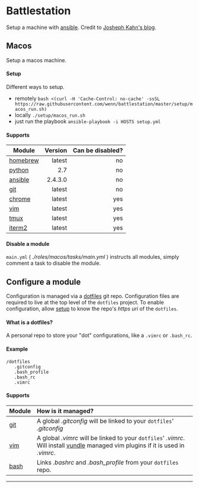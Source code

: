 # Battlestation
Setup a machine with [ansible][ansible].
Credit to [Josheph Kahn's blog][josephkahn].

## Macos
Setup a macos machine.

#### Setup
Different ways to setup.

- remotely `bash <(curl -H 'Cache-Control: no-cache' -ssSL https://raw.githubusercontent.com/wenn/battlestation/master/setup/macos_run.sh)`
- locally `./setup/macos_run.sh`
- just run the playbook `ansible-playbook -i HOSTS setup.yml`

#### Supports

| Module | Version | Can be disabled? |
| --- |---:|---:|
| [homebrew] | latest | no |
| [python] | 2.7 | no |
| [ansible] | 2.4.3.0 | no |
| [git] | latest | no |
| [chrome] | latest | yes |
| [vim] | latest | yes |
| [tmux] | latest | yes |
| [iterm2] | latest | yes |


#### Disable a module
`main.yml` ( _./roles/macos/tasks/main.yml_ ) instructs all modules, simply comment a task to disable the module.



## Configure a module
Configuration is managed via a [dotfiles] git repo.
Configuration files are required to live at the top level of the `dotfiles` project.
To enable configuration, allow [setup] to know the repo's _https uri_ of the `dotfiles`.

#### What is a dotfiles?
A personal repo to store your "dot" configurations, like a `.vimrc` or `.bash_rc`.

#### Example

```
/dotfiles
   .gitconfig
   .bash_profile
   .bash_rc
   .vimrc
```

#### Supports

| Module | How is it managed? |
| --- | :--- |
| [git] | A global _.gitconfig_  will be linked to your `dotfiles`' _.gitconfig_ |
| [vim] | A global _.vimrc_  will be linked to your `dotfiles`' _.vimrc_. Will install [vundle] managed vim plugins if it is used in _.vimrc_.|
| [bash] | Links _.bashrc_ and _.bash_profile_ from your `dotfiles` repo.|

---

[dotfiles]: #what-is-a-dotfiles
[setup]: #setup

[josephkahn]: https://blog.josephkahn.io/articles/ansible/
[ansible]: https://www.ansible.com/
[vundle]: https://github.com/VundleVim/Vundle.vim
[tmux]: https://github.com/tmux/tmux/wiki
[homebrew]: https://brew.sh/
[git]: https://git-scm.com/
[chrome]: https://www.google.com/chrome/
[python]: https://www.python.org/
[vim]: https://www.vim.org/
[iterm2]: https://www.iterm2.com/
[bash]: https://linux.die.net/man/1/bash

